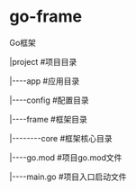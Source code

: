 # go-frame
Go框架

|project #项目目录

|----app   #应用目录

|----config    #配置目录

|----frame   #框架目录

|--------core    #框架核心目录

|----go.mod    #项目go.mod文件

|----main.go    #项目入口启动文件
